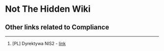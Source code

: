 # Not The Hidden Wiki

## Other links related to Compliance
-----

1. [PL] Dyrektywa NIS2 - [link](https://eur-lex.europa.eu/legal-content/PL/TXT/PDF/?uri=CELEX:32022L2555)